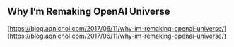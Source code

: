 ## Why I’m Remaking OpenAI Universe
  
  [https://blog.aqnichol.com/2017/06/11/why-im-remaking-openai-universe/](https://blog.aqnichol.com/2017/06/11/why-im-remaking-openai-universe/)